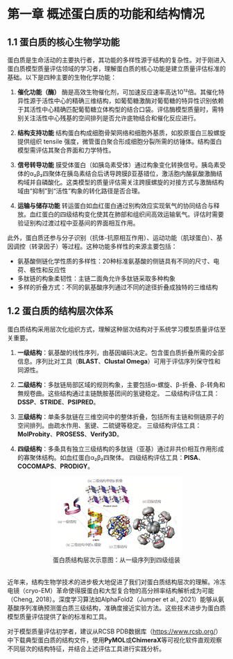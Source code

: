 # 第一章 概述蛋白质的功能和结构情况
## 1.1 蛋白质的核心生物学功能
蛋白质是生命活动的主要执行者，其功能的多样性源于结构的复杂性。对于刚进入蛋白质模型质量评估领域的学习者，理解蛋白质的核心功能是建立质量评估标准的基础。以下是四种主要的生物化学功能：

1.  **催化功能（酶）**
    酶是高效生物催化剂，可加速反应速率高达10¹²倍。其催化特异性源于活性中心的精确三维结构，如葡萄糖激酶对葡萄糖的特异性识别依赖于其活性中心精确匹配葡萄糖立体构型的结合口袋。评估酶模型质量时，需特别关注活性中心残基的空间排列是否允许底物结合和催化反应进行。

2.  **结构支持功能**
    结构蛋白构成细胞骨架网络和细胞外基质，如胶原蛋白三股螺旋提供组织 tensile 强度，微管蛋白聚合形成细胞分裂所需的纺锤体。结构蛋白模型需评估其聚合界面和力学特性。

3.  **信号转导功能**
    膜受体蛋白（如胰岛素受体）通过构象变化转换信号。胰岛素受体的α₂β₂四聚体在胰岛素结合后诱导跨膜β亚基错位，激活胞内酪氨酸激酶结构域并自磷酸化。这类模型的质量评估需关注跨膜螺旋的对接方式与激酶结构域由“抑制”到“活性”构象的转化路径是否合理。

4.  **运输与储存功能**
    转运蛋白如血红蛋白通过别构效应实现氧气的协同结合与释放。血红蛋白的四级结构变化使其在肺部和组织间高效运输氧气。评估时需要验证别构过渡过程中亚基间的界面相互作用。
    
此外，蛋白质还参与分子识别（抗体-抗原相互作用）、运动功能（肌球蛋白）、基因调控（转录因子）等过程。这种功能多样性的来源主要包括：

- 氨基酸侧链化学性质的多样性：20种标准氨基酸的侧链具有不同的尺寸、电荷、极性和反应性
- 多肽链的构象柔韧性：主链二面角允许多肽链采取多种构象
- 多样的折叠方式：不同的氨基酸序列通过不同的途径折叠成独特的三维结构

## 1.2 蛋白质的结构层次体系
蛋白质结构采用层次化组织方式，理解这种层次结构对于系统学习模型质量评估至关重要。

1.  **一级结构**：氨基酸的线性序列，由基因编码决定。包含蛋白质折叠所需的全部信息。序列比对工具（**BLAST**、**Clustal Omega**）可用于评估序列保守性和同源性。

2.  **二级结构**：多肽链局部区域的规则构象，主要包括α-螺旋、β-折叠、β-转角和無规卷曲。这些结构通过主链酰胺基团间的氢键稳定。
    二级结构评估工具：**DSSP**、**STRIDE**、**PSIPRED**。

3.  **三级结构**：单条多肽链在三维空间中的整体折叠，包括所有主链和侧链原子的空间排列。由疏水作用、氢键、二硫键等稳定。
    三级结构评估工具：**MolProbity**、**PROSESS**、**Verify3D**。

4.  **四级结构**：多条具有独立三级结构的多肽链（亚基）通过非共价相互作用形成的寡聚体结构。如血红蛋白α₂β₂四聚体。
    四级结构评估工具：**PISA**、**COCOMAPS**、**PRODIGY**。

<div align=center>
<img width="300" src="/docs/images/1_0.png"/>
</div>
<div align=center>蛋白质结构层次示意图：从一级序列到四级组装</div>
<br>

近年来，结构生物学技术的进步极大地促进了我们对蛋白质结构层次的理解。冷冻电镜（cryo-EM）革命使得膜蛋白和大型复合物的高分辨率结构解析成为可能（Cheng, 2018）。深度学习算法如AlphaFold2（Jumper et al., 2021）能够从氨基酸序列准确预测蛋白质三级结构，准确度接近实验方法。这些技术进步为蛋白质模型质量评估提供了新的标准和工具。

<p>对于模型质量评估初学者，建议从RCSB PDB数据库（<a href="https://www.rcsb.org/">https://www.rcsb.org/</a>）中下载典型蛋白质的结构文件，使用<strong>PyMOL</strong>或<strong>ChimeraX</strong>等可视化软件直观观察不同层次的结构特征，并结合上述评估工具进行实践分析。</p>





